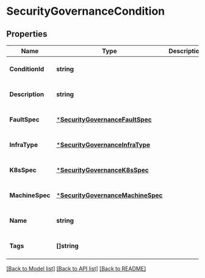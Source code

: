 # SecurityGovernanceCondition

## Properties
Name | Type | Description | Notes
------------ | ------------- | ------------- | -------------
**ConditionId** | **string** |  | [optional] [default to null]
**Description** | **string** |  | [optional] [default to null]
**FaultSpec** | [***SecurityGovernanceFaultSpec**](security_governance.FaultSpec.md) |  | [optional] [default to null]
**InfraType** | [***SecurityGovernanceInfraType**](security_governance.InfraType.md) |  | [optional] [default to null]
**K8sSpec** | [***SecurityGovernanceK8sSpec**](security_governance.K8sSpec.md) |  | [optional] [default to null]
**MachineSpec** | [***SecurityGovernanceMachineSpec**](security_governance.MachineSpec.md) |  | [optional] [default to null]
**Name** | **string** |  | [optional] [default to null]
**Tags** | **[]string** |  | [optional] [default to null]

[[Back to Model list]](../README.md#documentation-for-models) [[Back to API list]](../README.md#documentation-for-api-endpoints) [[Back to README]](../README.md)


